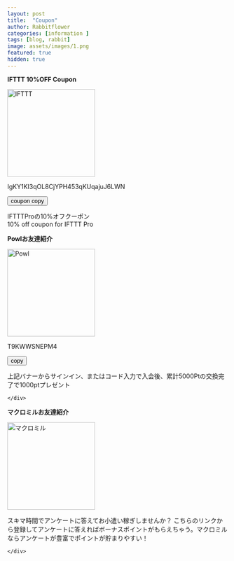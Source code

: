 ```yaml
---
layout: post
title:  "Coupon"
author: Rabbitflower
categories: [information ]
tags: [blog, rabbit]
image: assets/images/1.png
featured: true
hidden: true
---
```


<div class="container text-center">
  <div class="row">
    <div class="col">
      <p><b>IFTTT 10%OFF Coupon</b></p>
<a href="https://ifttt.com/join?referral_code=IgKY1KI3qOL8CjYPH453qKUqajuJ6LWN" target="_blank" rel="noopener noreferrer">
       <img src="/RabbitHouse.github.io/assets/images/iftttcoupon.svg" alt="IFTTT" width="200">
</a>
<!-- コピー機能記事 -->

<style>
#copyText { margin-right: 2px; }
</style>
 <p id="copyText">IgKY1KI3qOL8CjYPH453qKUqajuJ6LWN</p>
<button onclick="copyToClipboard()">coupon copy</button>

<script>
  function copyToClipboard() {
    const text = document.getElementById("copyText").innerText;
    navigator.clipboard.writeText(text).then(() => {
      alert("コピーしました: " + text);
    }).catch(err => {
      alert("コピーに失敗しました: " + err);
    });
  }
</script>
<p>IFTTTProの10%オフクーポン<br>10% off coupon for IFTTT Pro</p>
    </div>
  </div>
</div>



<div class="container text-center">
<div class="col">
<p><b>Powlお友達紹介</b></p>
<a href="https://web.powl.jp/?invite_code=T9KWWSNEPM4" target="_blank" rel="noopener noreferrer">
       <img src="/RabbitHouse.github.io/assets/images/powl.svg" alt="Powl" width="200">
</a>
<!-- コピー機能記事 -->

<style>
#copyText { margin-right: 2px; }
</style>
 <p id="copyText">T9KWWSNEPM4</p>
<button onclick="copyToClipboard()">copy</button>

<script>
  function copyToClipboard() {
    const text = document.getElementById("copyText").innerText;
    navigator.clipboard.writeText(text).then(() => {
      alert("コピーしました: " + text);
    }).catch(err => {
      alert("コピーに失敗しました: " + err);
    });
  }
</script>
<p>上記バナーからサインイン、またはコード入力で入会後、累計5000Ptの交換完了で1000ptプレゼント</p>

    </div>
<div class="col">
        <p><b>マクロミルお友達紹介</b></p>
<a href="https://monitor.macromill.com/lp/enquetepoint.html?entry_kbn=1305&int_id=Z48642215A" target="_blank" rel="noopener noreferrer">
       <img src="/RabbitHouse.github.io/assets/images/macro.svg" alt="マクロミル" width="200">
</a>
<p>スキマ時間でアンケートに答えてお小遣い稼ぎしませんか？
こちらのリンクから登録してアンケートに答えればボーナスポイントがもらえちゃう。マクロミルならアンケートが豊富でポイントが貯まりやすい！</p>

    </div>
  </div>
</div>